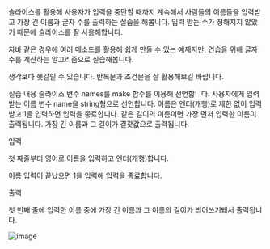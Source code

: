 슬라이스를 활용해 사용자가 입력을 중단할 때까지 계속해서 사람들의 이름들을 입력받고 가장 긴 이름과 글자 수를 출력하는 실습을 해봅니다. 입력 받는 수가 정해지지 않았기 때문에 슬라이스를 잘 사용해합니다. 

자바 같은 경우에 여러 메소드를 활용해 쉽게 만들 수 있는 예제지만, 연습을 위해 글자수를 계산하는 알고리즘으로 실습해봅니다.



생각보다 헷갈릴 수 있습니다. 반복문과 조건문을 잘 활용해보길 바랍니다.

실습 내용
슬라이스 변수 names를 make 함수를 이용해 선언합니다.
사용자에게 입력받는 이름 변수 name을 string형으로 선언합니다.
이름은 엔터(개행)로 제한 없이 입력 받고 1을 입력하면 입력을 종료합니다.
같은 길이의 이름이면 가장 먼저 입력한 이름이 출력됩니다.
가장 긴 이름과 그 길이가 결괏값으로 출력됩니다.


입력

첫 째줄부터 영어로 이름을 입력하고 엔터(개행)합니다.

이름 입력이 끝났으면 1을 입력해 입력을 종료합니다.



출력

첫 번째 줄에 입력한 이름 중에 가장 긴 이름과 그 이름의 길이가 띄어쓰기돼서 출력됩니다.


![image](https://user-images.githubusercontent.com/67575226/161855141-82643ee9-e4eb-41b8-a58d-d4c3dcd1c697.png)
